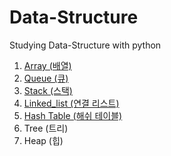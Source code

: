# Data-Structure
Studying Data-Structure with python

  1. [Array (배열)](/Array)
  2. [Queue (큐)](/Queue)
  3. [Stack (스택)](/Stack)
  4. [Linked_list (연결 리스트)](Linked_list)
  5. [Hash Table (해쉬 테이블)](Hash_table)
  6. Tree (트리)
  7. Heap (힙)
